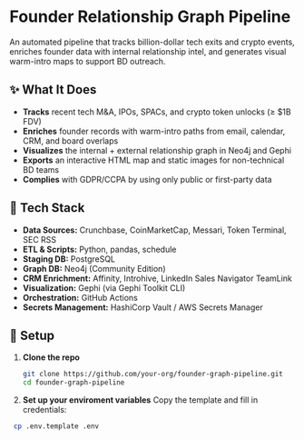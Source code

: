 # Founder Relationship Graph Pipeline

An automated pipeline that tracks billion-dollar tech exits and crypto events, enriches founder data with internal relationship intel, and generates visual warm-intro maps to support BD outreach.

## ✨ What It Does

- **Tracks** recent tech M&A, IPOs, SPACs, and crypto token unlocks (≥ $1B FDV)
- **Enriches** founder records with warm-intro paths from email, calendar, CRM, and board overlaps
- **Visualizes** the internal + external relationship graph in Neo4j and Gephi
- **Exports** an interactive HTML map and static images for non-technical BD teams
- **Complies** with GDPR/CCPA by using only public or first-party data

## 🧱 Tech Stack

- **Data Sources:** Crunchbase, CoinMarketCap, Messari, Token Terminal, SEC RSS
- **ETL & Scripts:** Python, pandas, schedule
- **Staging DB:** PostgreSQL
- **Graph DB:** Neo4j (Community Edition)
- **CRM Enrichment:** Affinity, Introhive, LinkedIn Sales Navigator TeamLink
- **Visualization:** Gephi (via Gephi Toolkit CLI)
- **Orchestration:** GitHub Actions
- **Secrets Management:** HashiCorp Vault / AWS Secrets Manager

## 🚀 Setup

1. **Clone the repo**
   ```bash
   git clone https://github.com/your-org/founder-graph-pipeline.git
   cd founder-graph-pipeline

2. **Set up your enviroment variables**
  Copy the template and fill in credentials:
  ```bash
   cp .env.template .env
